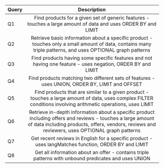 | Query         | Description                                                                                                        | 
| ------------- |:------------------------------------------------------------------------------------------------------------------:| 
| Q1            | Find products for a given set of generic features - touches a large amount of data and uses ORDER BY and LIMIT | 
| Q2            | Retrieve basic information about a specific product - touches only a small amount of data, contains many triple patterns, and uses OPTIONAL graph patterns      | 
| Q3            | Find products having some specific features and not having one feature - uses negation, ORDER BY and LIMIT      |   
| Q4            | Find products matching two different sets of features - uses UNION, ORDER BY, LIMIT and OFFSET |
| Q5            | Find products that are similar to a given product - touches a large amount of data, uses complex FILTER conditions involving arithmetic operations, uses LIMIT |
| Q6            | Retrieve in-depth information about a specific product including offers and reviews - touches a large amount of data including products, offers, vendors, reviews and reviewers, uses OPTIONAL graph patterns |
| Q7            | Get recent reviews in English for a specific product - uses langMatches function, ORDER BY and LIMIT |
| Q8            | Get all information about an offer - contains triple patterns with unbound predicates and uses UNION |

